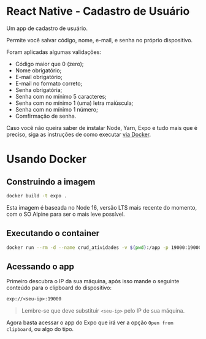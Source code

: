 # React Native - Cadastro de Usuário

Um app de cadastro de usuário.

Permite você salvar código, nome, e-mail, e senha no próprio dispositivo.

Foram aplicadas algumas validações:

- Código maior que 0 (zero);
- Nome obrigatório;
- E-mail obrigatório;
- E-mail no formato correto;
- Senha obrigatória;
- Senha com no mínimo 5 caracteres;
- Senha com no mínimo 1 (uma) letra maiúscula;
- Senha com no mínimo 1 número;
- Comfirmação de senha.

Caso você não queira saber de instalar Node, Yarn, Expo e tudo mais que é
preciso, siga as instruções de como executar [via Docker](#usando-docker).

# Usando Docker

## Construindo a imagem

```bash
docker build -t expo .
```
Esta imagem é baseada no Node 16, versão LTS mais recente do momento, com o SO
Alpine para ser o mais leve possível.

## Executando o container

```bash
docker run --rm -d --name crud_atividades -v $(pwd):/app -p 19000:19000 expo sh ./start.sh
```

## Acessando o app

Primeiro descubra o IP da sua máquina, após isso mande o seguinte conteúdo para
o clipboard do dispositivo:

```txt
exp://<seu-ip>:19000
```

> Lembre-se que deve substituir `<seu-ip>` pelo IP de sua máquina.

Agora basta acessar o app do Expo que irá ver a opção `Open from clipboard`,
ou algo do tipo.
